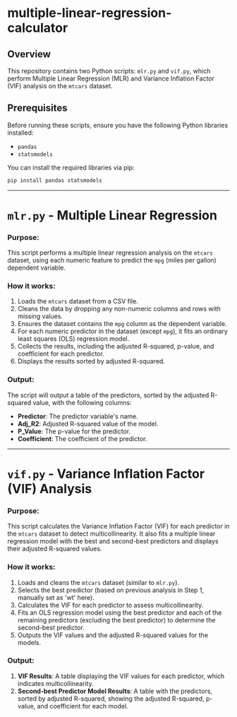 # multiple-linear-regression-calculator

## Overview
This repository contains two Python scripts: `mlr.py` and `vif.py`, which perform Multiple Linear Regression (MLR) and Variance Inflation Factor (VIF) analysis on the `mtcars` dataset.

## Prerequisites

Before running these scripts, ensure you have the following Python libraries installed:

- `pandas`
- `statsmodels`

You can install the required libraries via pip:

```bash
pip install pandas statsmodels
```

---

# `mlr.py` - Multiple Linear Regression

### Purpose:
This script performs a multiple linear regression analysis on the `mtcars` dataset, using each numeric feature to predict the `mpg` (miles per gallon) dependent variable.

### How it works:
1. Loads the `mtcars` dataset from a CSV file.
2. Cleans the data by dropping any non-numeric columns and rows with missing values.
3. Ensures the dataset contains the `mpg` column as the dependent variable.
4. For each numeric predictor in the dataset (except `mpg`), it fits an ordinary least squares (OLS) regression model.
5. Collects the results, including the adjusted R-squared, p-value, and coefficient for each predictor.
6. Displays the results sorted by adjusted R-squared.

### Output:
The script will output a table of the predictors, sorted by the adjusted R-squared value, with the following columns:
- **Predictor**: The predictor variable's name.
- **Adj_R2**: Adjusted R-squared value of the model.
- **P_Value**: The p-value for the predictor.
- **Coefficient**: The coefficient of the predictor.

---

# `vif.py` - Variance Inflation Factor (VIF) Analysis

### Purpose:
This script calculates the Variance Inflation Factor (VIF) for each predictor in the `mtcars` dataset to detect multicollinearity. It also fits a multiple linear regression model with the best and second-best predictors and displays their adjusted R-squared values.

### How it works:
1. Loads and cleans the `mtcars` dataset (similar to `mlr.py`).
2. Selects the best predictor (based on previous analysis in Step 1, manually set as 'wt' here).
3. Calculates the VIF for each predictor to assess multicollinearity.
4. Fits an OLS regression model using the best predictor and each of the remaining predictors (excluding the best predictor) to determine the second-best predictor.
5. Outputs the VIF values and the adjusted R-squared values for the models.

### Output:
1. **VIF Results**: A table displaying the VIF values for each predictor, which indicates multicollinearity.
2. **Second-best Predictor Model Results**: A table with the predictors, sorted by adjusted R-squared, showing the adjusted R-squared, p-value, and coefficient for each model.
